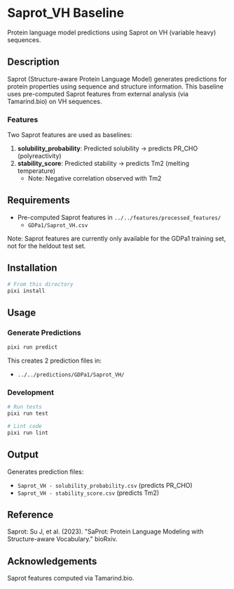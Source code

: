 # Saprot_VH Baseline

Protein language model predictions using Saprot on VH (variable heavy) sequences.

## Description

Saprot (Structure-aware Protein Language Model) generates predictions for protein properties using sequence and structure information. This baseline uses pre-computed Saprot features from external analysis (via Tamarind.bio) on VH sequences.

### Features

Two Saprot features are used as baselines:

1. **solubility_probability**: Predicted solubility → predicts PR_CHO (polyreactivity)
2. **stability_score**: Predicted stability → predicts Tm2 (melting temperature)
   - Note: Negative correlation observed with Tm2

## Requirements

- Pre-computed Saprot features in `../../features/processed_features/`
  - `GDPa1/Saprot_VH.csv`

Note: Saprot features are currently only available for the GDPa1 training set, not for the heldout test set.

## Installation

```bash
# From this directory
pixi install
```

## Usage

### Generate Predictions

```bash
pixi run predict
```

This creates 2 prediction files in:
- `../../predictions/GDPa1/Saprot_VH/`

### Development

```bash
# Run tests
pixi run test

# Lint code
pixi run lint
```

## Output

Generates prediction files:
- `Saprot_VH - solubility_probability.csv` (predicts PR_CHO)
- `Saprot_VH - stability_score.csv` (predicts Tm2)

## Reference

Saprot: Su J, et al. (2023). "SaProt: Protein Language Modeling with Structure-aware Vocabulary." bioRxiv.

## Acknowledgements

Saprot features computed via Tamarind.bio.

